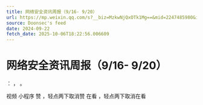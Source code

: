 ```yaml
---
title: 网络安全资讯周报（9/16- 9/20）
url: https://mp.weixin.qq.com/s?__biz=MzkwNjQxOTk1Mg==&mid=2247485980&idx=1&sn=6614bbea2fc017021ee7351b557e2a51
source: Doonsec's feed
date: 2024-09-22
fetch_date: 2025-10-06T18:22:56.006609
---
```


# 网络安全资讯周报（9/16- 9/20）

：
，
。

视频
小程序
赞
，轻点两下取消赞
在看
，轻点两下取消在看